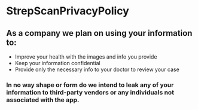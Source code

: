 # StrepScanPrivacyPolicy

## As a company we plan on using your information to: 

- Improve your health with the images and info you provide
- Keep your information confidential
- Provide only the necessary info to your doctor to review your case

### In no way shape or form do we intend to leak any of your information to third-party vendors or any individuals not associated with the app.
